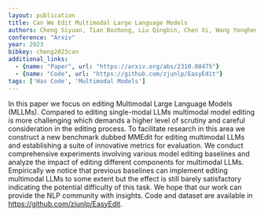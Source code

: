 ```yaml
---
layout: publication
title: Can We Edit Multimodal Large Language Models
authors: Cheng Siyuan, Tian Bozhong, Liu Qingbin, Chen Xi, Wang Yongheng, Chen Huajun, Zhang Ningyu
conference: "Arxiv"
year: 2023
bibkey: cheng2023can
additional_links:
  - {name: "Paper", url: "https://arxiv.org/abs/2310.08475"}
  - {name: "Code", url: "https://github.com/zjunlp/EasyEdit"}
tags: ['Has Code', 'Multimodal Models']
---
```

In this paper we focus on editing Multimodal Large Language Models (MLLMs). Compared to editing single-modal LLMs multimodal model editing is more challenging which demands a higher level of scrutiny and careful consideration in the editing process. To facilitate research in this area we construct a new benchmark dubbed MMEdit for editing multimodal LLMs and establishing a suite of innovative metrics for evaluation. We conduct comprehensive experiments involving various model editing baselines and analyze the impact of editing different components for multimodal LLMs. Empirically we notice that previous baselines can implement editing multimodal LLMs to some extent but the effect is still barely satisfactory indicating the potential difficulty of this task. We hope that our work can provide the NLP community with insights. Code and dataset are available in https://github.com/zjunlp/EasyEdit.
